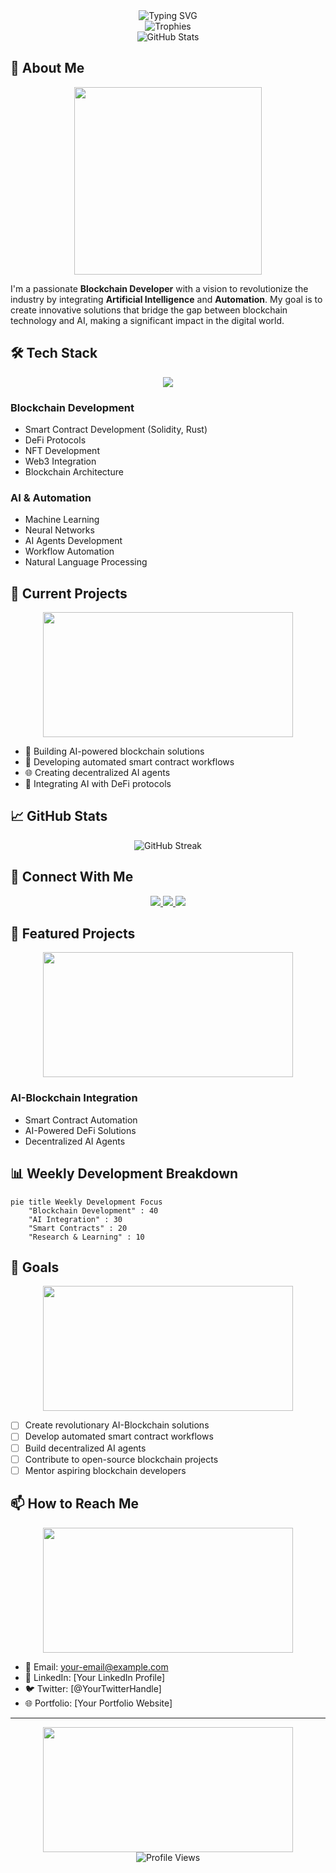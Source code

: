 <div align="center">
  <img src="https://readme-typing-svg.herokuapp.com?font=Fira+Code&weight=500&size=40&pause=1000&color=00FF00&center=true&vCenter=true&width=600&height=100&lines=Hi+%F0%9F%91%8B%2C+I'm+Raj+%F0%9F%92%BB;Blockchain+Developer+%F0%9F%92%A1;AI+Enthusiast+%F0%9F%A4%96;Building+The+Future+%F0%9F%8C%9F" alt="Typing SVG" />
</div>

<div align="center">
  <img src="https://github-profile-trophy.vercel.app/?username=rajpu&theme=radical&no-frame=true&no-bg=true&margin-w=4" alt="Trophies" />
</div>

<div align="center">
  <img src="https://github-readme-stats.vercel.app/api?username=rajpu&show_icons=true&theme=radical" alt="GitHub Stats" />
</div>

## 🚀 About Me

<div align="center">
  <img src="https://media.giphy.com/media/3oKIPnAiaMCws8nOsE/giphy.gif" width="300" height="300" />
</div>

I'm a passionate **Blockchain Developer** with a vision to revolutionize the industry by integrating **Artificial Intelligence** and **Automation**. My goal is to create innovative solutions that bridge the gap between blockchain technology and AI, making a significant impact in the digital world.

## 🛠️ Tech Stack

<div align="center">
  <img src="https://skillicons.dev/icons?i=solidity,rust,js,ts,react,nodejs,py,tensorflow,git,docker,aws&theme=dark" />
</div>

### Blockchain Development
- Smart Contract Development (Solidity, Rust)
- DeFi Protocols
- NFT Development
- Web3 Integration
- Blockchain Architecture

### AI & Automation
- Machine Learning
- Neural Networks
- AI Agents Development
- Workflow Automation
- Natural Language Processing

## 🌟 Current Projects

<div align="center">
  <img src="https://media.giphy.com/media/3o7buirY0gXxWzq3Hy/giphy.gif" width="400" height="200" />
</div>

- 🤖 Building AI-powered blockchain solutions
- 🔄 Developing automated smart contract workflows
- 🌐 Creating decentralized AI agents
- 🔗 Integrating AI with DeFi protocols

## 📈 GitHub Stats

<div align="center">
  <img src="https://github-readme-streak-stats.herokuapp.com/?user=rajpu&theme=radical" alt="GitHub Streak" />
</div>

## 🤝 Connect With Me

<div align="center">
  <a href="https://linkedin.com/in/your-profile">
    <img src="https://img.shields.io/badge/LinkedIn-0077B5?style=for-the-badge&logo=linkedin&logoColor=white" />
  </a>
  <a href="https://twitter.com/your-handle">
    <img src="https://img.shields.io/badge/Twitter-1DA1F2?style=for-the-badge&logo=twitter&logoColor=white" />
  </a>
  <a href="mailto:your-email@example.com">
    <img src="https://img.shields.io/badge/Email-D14836?style=for-the-badge&logo=gmail&logoColor=white" />
  </a>
</div>

## 🌟 Featured Projects

<div align="center">
  <img src="https://media.giphy.com/media/3o7buirY0gXxWzq3Hy/giphy.gif" width="400" height="200" />
</div>

### AI-Blockchain Integration
- Smart Contract Automation
- AI-Powered DeFi Solutions
- Decentralized AI Agents

## 📊 Weekly Development Breakdown

```mermaid
pie title Weekly Development Focus
    "Blockchain Development" : 40
    "AI Integration" : 30
    "Smart Contracts" : 20
    "Research & Learning" : 10
```

## 🎯 Goals

<div align="center">
  <img src="https://media.giphy.com/media/3o7buirY0gXxWzq3Hy/giphy.gif" width="400" height="200" />
</div>

- [ ] Create revolutionary AI-Blockchain solutions
- [ ] Develop automated smart contract workflows
- [ ] Build decentralized AI agents
- [ ] Contribute to open-source blockchain projects
- [ ] Mentor aspiring blockchain developers

## 📫 How to Reach Me

<div align="center">
  <img src="https://media.giphy.com/media/3o7buirY0gXxWzq3Hy/giphy.gif" width="400" height="200" />
</div>

- 📧 Email: your-email@example.com
- 💼 LinkedIn: [Your LinkedIn Profile]
- 🐦 Twitter: [@YourTwitterHandle]
- 🌐 Portfolio: [Your Portfolio Website]

---

<div align="center">
  <img src="https://media.giphy.com/media/3o7buirY0gXxWzq3Hy/giphy.gif" width="400" height="200" />
  <br>
  <img src="https://komarev.com/ghpvc/?username=rajpu&label=Profile%20views&color=0e75b6&style=flat" alt="Profile Views" />
</div> 
